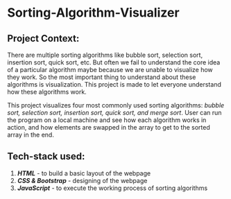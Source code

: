 # Sorting-Algorithm-Visualizer


## Project Context:
There are multiple sorting algorithms like bubble sort, selection sort, insertion sort, quick sort, etc. But often we fail to understand the core idea of a particular algorithm maybe because we are unable to visualize how they work. So the most important thing to understand about these algorithms is visualization. This project is made to let everyone understand how these algorithms work.


This project visualizes four most commonly used sorting algorithms: *bubble sort, selection sort, insertion sort, quick sort, and merge sort*. User can run the program on a local machine and see how each algorithm works in action, and how elements are swapped in the array to get to the sorted array in the end.


## Tech-stack used:
1) ***HTML*** - to build a basic layout of the webpage
2) ***CSS & Bootstrap*** - designing of the webpage
3) ***JavaScript*** - to execute the working process of sorting algorithms
